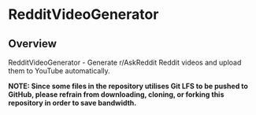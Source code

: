 # RedditVideoGenerator

## Overview
RedditVideoGenerator - Generate r/AskReddit Reddit videos and upload them to YouTube automatically.

**NOTE: Since some files in the repository utilises Git LFS to be pushed to GitHub, please refrain from downloading, cloning, or forking this repository in order to save bandwidth.**
